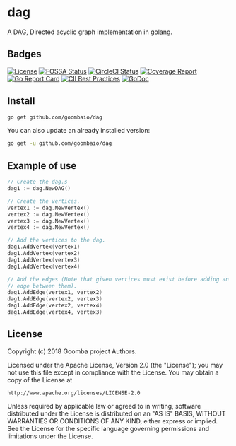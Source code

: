 # dag

A DAG, Directed acyclic graph implementation in golang.

## Badges

[![License][License-Image]][License-URL]
[![FOSSA Status][FOSSA-Image]](FOSSA-URL)
[![CircleCI Status][CircleCI-Image]](CircleCI-URL)
[![Coverage Report][Coverage-Image]](Coverage-URL)
[![Go Report Card][GoReportCard-Image]](GoReportCard-URL)
[![CII Best Practices][CII-Image]](CII-URL)
[![GoDoc][GoDoc-Image]](GoDoc-URL)

## Install

```bash
go get github.com/goombaio/dag
```

You can also update an already installed version:

```bash
go get -u github.com/goombaio/dag
```

## Example of use

```go
// Create the dag.s
dag1 := dag.NewDAG()

// Create the vertices.
vertex1 := dag.NewVertex()
vertex2 := dag.NewVertex()
vertex3 := dag.NewVertex()
vertex4 := dag.NewVertex()

// Add the vertices to the dag.
dag1.AddVertex(vertex1)
dag1.AddVertex(vertex2)
dag1.AddVertex(vertex3)
dag1.AddVertex(vertex4)

// Add the edges (Note that given vertices must exist before adding an
// edge between them).
dag1.AddEdge(vertex1, vertex2)
dag1.AddEdge(vertex2, vertex3)
dag1.AddEdge(vertex2, vertex4)
dag1.AddEdge(vertex4, vertex3)
```


## License

Copyright (c) 2018 Goomba project Authors.

Licensed under the Apache License, Version 2.0 (the "License");
you may not use this file except in compliance with the License.
You may obtain a copy of the License at

    http://www.apache.org/licenses/LICENSE-2.0

Unless required by applicable law or agreed to in writing, software
distributed under the License is distributed on an "AS IS" BASIS,
WITHOUT WARRANTIES OR CONDITIONS OF ANY KIND, either express or implied.
See the License for the specific language governing permissions and
limitations under the License.

[License-Image]: https://img.shields.io/badge/License-Apache-blue.svg
[License-URL]: http://opensource.org/licenses/Apache
[FOSSA-Image]: https://app.fossa.io/api/projects/git%2Bgithub.com%2Fgoombaio%2Fdag.svg?type=shield
[FOSSA-URL]: https://app.fossa.io/projects/git%2Bgithub.com%2Fgoombaio%2Fdag?ref=badge_shield
[CircleCI-Image]: https://circleci.com/gh/goombaio/dag.svg?style=svg
[CircleCI-URL]: https://circleci.com/gh/goombaio/dag
[Coverage-Image]: https://codecov.io/gh/goombaio/dag/branch/master/graph/badge.svg
[Coverage-URL]: https://codecov.io/gh/goombaio/dag
[GoReportCard-Image]: https://goreportcard.com/badge/github.com/goombaio/dag
[GoReportCard-URL]: https://goreportcard.com/report/github.com/goombaio/dag
[CII-Image]: https://bestpractices.coreinfrastructure.org/projects/2177/badge
[CII-URL]: https://bestpractices.coreinfrastructure.org/projects/2177
[GoDoc-Image]: https://godoc.org/github.com/goombaio/dag?status.svg
[GoDoc-URL]: http://godoc.org/github.com/goombaio/dag

